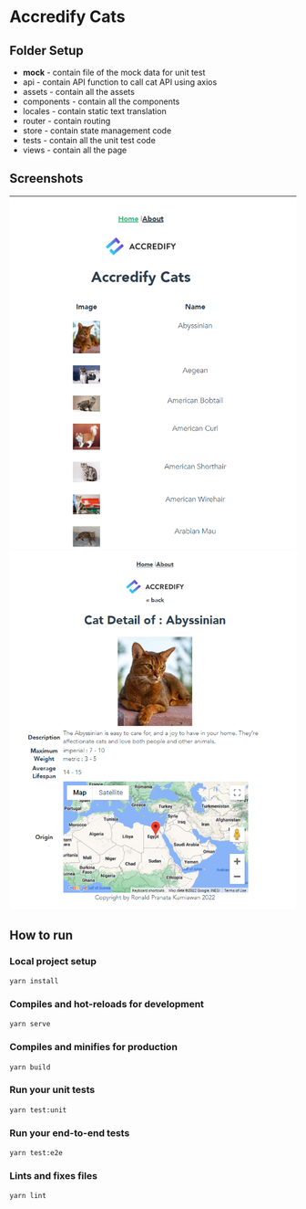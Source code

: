 # Accredify Cats

## Folder Setup
- __mock__ - contain file of the mock data for unit test
- api - contain API function to call cat API using axios
- assets - contain all the assets
- components - contain all the components
- locales - contain static text translation
- router - contain routing
- store - contain state management code
- tests - contain all the unit test code
- views - contain all the page


## Screenshots
![alt text](https://raw.githubusercontent.com/ronaldpranata/cat-app/master/screenshots/catlist.png)
![alt text](https://raw.githubusercontent.com/ronaldpranata/cat-app/master/screenshots/catdetail.png)


## How to run 

### Local project setup
```
yarn install
```

### Compiles and hot-reloads for development
```
yarn serve
```

### Compiles and minifies for production
```
yarn build
```

### Run your unit tests
```
yarn test:unit
```

### Run your end-to-end tests
```
yarn test:e2e
```

### Lints and fixes files
```
yarn lint
```
